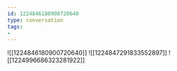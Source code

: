 ```yaml
---
id: 1224846180900720640
type: conversation
tags:
- 
---
```

![[1224846180900720640]]
![[1224847291833552897]]
![[1224996686323281922]]

